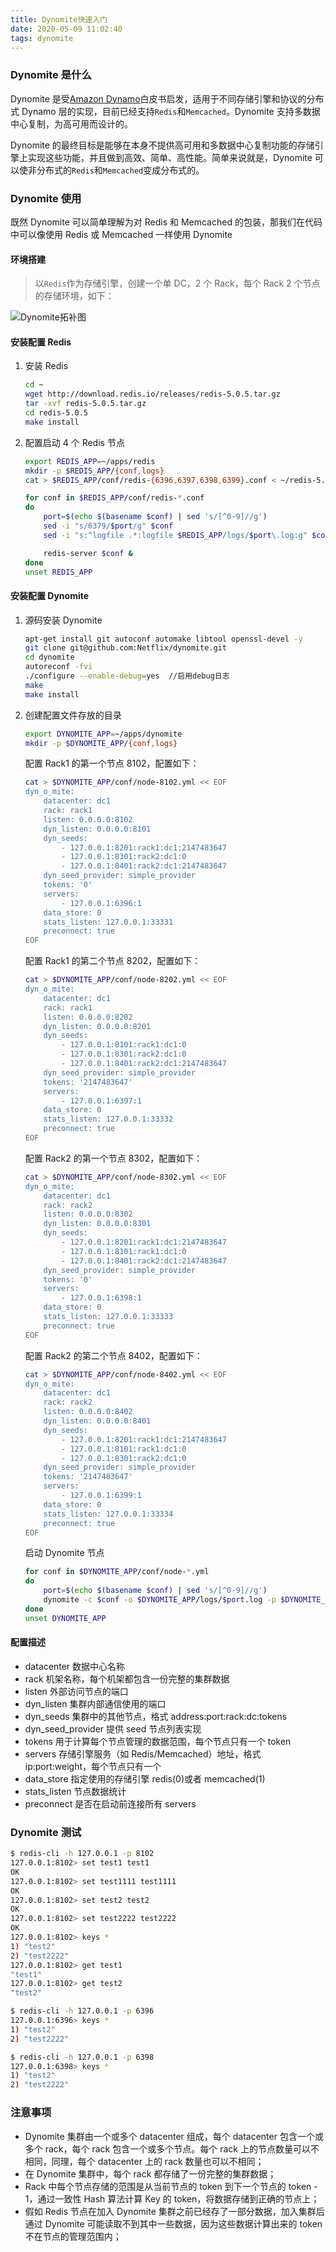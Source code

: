 ```yaml
---
title: Dynomite快速入门
date: 2020-05-09 11:02:40
tags: dynomite
---
```

### Dynomite 是什么

Dynomite 是受[Amazon Dynamo][1]白皮书启发，适用于不同存储引擎和协议的分布式 Dynamo 层的实现，目前已经支持`Redis`和`Memcached`。Dynomite 支持多数据中心复制，为高可用而设计的。

Dynomite 的最终目标是能够在本身不提供高可用和多数据中心复制功能的存储引擎上实现这些功能，并且做到高效、简单、高性能。简单来说就是，Dynomite 可以使非分布式的`Redis`和`Memcached`变成分布式的。

### Dynomite 使用

既然 Dynomite 可以简单理解为对 Redis 和 Memcached 的包装，那我们在代码中可以像使用 Redis 或 Memcached 一样使用 Dynomite

#### 环境搭建

> 以`Redis`作为存储引擎，创建一个单 DC，2 个 Rack，每个 Rack 2 个节点的存储环境，如下：

![Dynomite拓补图](/images/dynomite-topology.png)

#### 安装配置 Redis

1. 安装 Redis

   ```bash
   cd ~
   wget http://download.redis.io/releases/redis-5.0.5.tar.gz
   tar -xvf redis-5.0.5.tar.gz
   cd redis-5.0.5
   make install
   ```

2. 配置启动 4 个 Redis 节点

   ```bash
   export REDIS_APP=~/apps/redis
   mkdir -p $REDIS_APP/{conf,logs}
   cat > $REDIS_APP/conf/redis-{6396,6397,6398,6399}.conf < ~/redis-5.0.5/redis.conf

   for conf in $REDIS_APP/conf/redis-*.conf
   do
       port=$(echo $(basename $conf) | sed 's/[^0-9]//g')
       sed -i "s/6379/$port/g" $conf
       sed -i "s:^logfile .*:logfile $REDIS_APP/logs/$port\.log:g" $conf

       redis-server $conf &
   done
   unset REDIS_APP
   ```

#### 安装配置 Dynomite

1. 源码安装 Dynomite

   ```bash
   apt-get install git autoconf automake libtool openssl-devel -y
   git clone git@github.com:Netflix/dynomite.git
   cd dynomite
   autoreconf -fvi
   ./configure --enable-debug=yes  //启用debug日志
   make
   make install
   ```

2. 创建配置文件存放的目录

   ```bash
   export DYNOMITE_APP=~/apps/dynomite
   mkdir -p $DYNOMITE_APP/{conf,logs}
   ```

   配置 Rack1 的第一个节点 8102，配置如下：

   ```bash
   cat > $DYNOMITE_APP/conf/node-8102.yml << EOF
   dyn_o_mite:
       datacenter: dc1
       rack: rack1
       listen: 0.0.0.0:8102
       dyn_listen: 0.0.0.0:8101
       dyn_seeds:
           - 127.0.0.1:8201:rack1:dc1:2147483647
           - 127.0.0.1:8301:rack2:dc1:0
           - 127.0.0.1:8401:rack2:dc1:2147483647
       dyn_seed_provider: simple_provider
       tokens: '0'
       servers:
           - 127.0.0.1:6396:1
       data_store: 0
       stats_listen: 127.0.0.1:33331
       preconnect: true
   EOF
   ```

   配置 Rack1 的第二个节点 8202，配置如下：

   ```bash
   cat > $DYNOMITE_APP/conf/node-8202.yml << EOF
   dyn_o_mite:
       datacenter: dc1
       rack: rack1
       listen: 0.0.0.0:8202
       dyn_listen: 0.0.0.0:8201
       dyn_seeds:
           - 127.0.0.1:8101:rack1:dc1:0
           - 127.0.0.1:8301:rack2:dc1:0
           - 127.0.0.1:8401:rack2:dc1:2147483647
       dyn_seed_provider: simple_provider
       tokens: '2147483647'
       servers:
           - 127.0.0.1:6397:1
       data_store: 0
       stats_listen: 127.0.0.1:33332
       preconnect: true
   EOF
   ```

   配置 Rack2 的第一个节点 8302，配置如下：

   ```bash
   cat > $DYNOMITE_APP/conf/node-8302.yml << EOF
   dyn_o_mite:
       datacenter: dc1
       rack: rack2
       listen: 0.0.0.0:8302
       dyn_listen: 0.0.0.0:8301
       dyn_seeds:
           - 127.0.0.1:8201:rack1:dc1:2147483647
           - 127.0.0.1:8101:rack1:dc1:0
           - 127.0.0.1:8401:rack2:dc1:2147483647
       dyn_seed_provider: simple_provider
       tokens: '0'
       servers:
           - 127.0.0.1:6398:1
       data_store: 0
       stats_listen: 127.0.0.1:33333
       preconnect: true
   EOF
   ```

   配置 Rack2 的第二个节点 8402，配置如下：

   ```bash
   cat > $DYNOMITE_APP/conf/node-8402.yml << EOF
   dyn_o_mite:
       datacenter: dc1
       rack: rack2
       listen: 0.0.0.0:8402
       dyn_listen: 0.0.0.0:8401
       dyn_seeds:
           - 127.0.0.1:8201:rack1:dc1:2147483647
           - 127.0.0.1:8101:rack1:dc1:0
           - 127.0.0.1:8301:rack2:dc1:0
       dyn_seed_provider: simple_provider
       tokens: '2147483647'
       servers:
           - 127.0.0.1:6399:1
       data_store: 0
       stats_listen: 127.0.0.1:33334
       preconnect: true
   EOF
   ```

   启动 Dynomite 节点

   ```bash
   for conf in $DYNOMITE_APP/conf/node-*.yml
   do
       port=$(echo $(basename $conf) | sed 's/[^0-9]//g')
       dynomite -c $conf -o $DYNOMITE_APP/logs/$port.log -p $DYNOMITE_APP/logs/$port.pid -d
   done
   unset DYNOMITE_APP
   ```

#### 配置描述

- datacenter 数据中心名称
- rack 机架名称，每个机架都包含一份完整的集群数据
- listen 外部访问节点的端口
- dyn_listen 集群内部通信使用的端口
- dyn_seeds 集群中的其他节点，格式 address:port:rack:dc:tokens
- dyn_seed_provider 提供 seed 节点列表实现
- tokens 用于计算每个节点管理的数据范围，每个节点只有一个 token
- servers 存储引擎服务（如 Redis/Memcached）地址，格式 ip:port:weight，每个节点只有一个
- data_store 指定使用的存储引擎 redis(0)或者 memcached(1)
- stats_listen 节点数据统计
- preconnect 是否在启动前连接所有 servers

### Dynomite 测试

```bash
$ redis-cli -h 127.0.0.1 -p 8102
127.0.0.1:8102> set test1 test1
OK
127.0.0.1:8102> set test1111 test1111
OK
127.0.0.1:8102> set test2 test2
OK
127.0.0.1:8102> set test2222 test2222
OK
127.0.0.1:8102> keys *
1) "test2"
2) "test2222"
127.0.0.1:8102> get test1
"test1"
127.0.0.1:8102> get test2
"test2"

$ redis-cli -h 127.0.0.1 -p 6396
127.0.0.1:6396> keys *
1) "test2"
2) "test2222"

$ redis-cli -h 127.0.0.1 -p 6398
127.0.0.1:6398> keys *
1) "test2"
2) "test2222"
```

### 注意事项

- Dynomite 集群由一个或多个 datacenter 组成，每个 datacenter 包含一个或多个 rack，每个 rack 包含一个或多个节点。每个 rack 上的节点数量可以不相同，同理，每个 datacenter 上的 rack 数量也可以不相同；
- 在 Dynomite 集群中，每个 rack 都存储了一份完整的集群数据；
- Rack 中每个节点存储的范围是从当前节点的 token 到下一个节点的 token - 1，通过一致性 Hash 算法计算 Key 的 token，将数据存储到正确的节点上；
- 假如 Redis 节点在加入 Dynomite 集群之前已经存了一部分数据，加入集群后通过 Dynomite 可能读取不到其中一些数据，因为这些数据计算出来的 token 不在节点的管理范围内；

[1]: http://www.allthingsdistributed.com/files/amazon-dynamo-sosp2007.pdf
